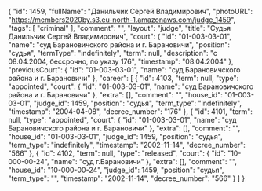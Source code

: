 {
    "id": 1459,
    "fullName": "Данильчик Сергей Владимирович",
    "photoURL": "https://members2020by.s3.eu-north-1.amazonaws.com/judge_1459",
    "tags": [
        "criminal"
    ],
    "comment": "",
    "layout": "judge",
    "title": "Судья Данильчик Сергей Владимирович",
    "court": {
        "id": "01-003-03-01",
        "name": "суд Барановичского района и г. Барановичи",
        "position": "судья",
        "termType": "indefinitely",
        "term": null,
        "description": "c 08.04.2004, бессрочно, по указу 176",
        "timestamp": "08.04.2004"
    },
    "previousCourt": {
        "id": "01-003-03-01",
        "name": "суд Барановичского района и г. Барановичи"
    },
    "career": [
        {
            "id": 4103,
            "term": null,
            "type": "appointed",
            "court": {
                "id": "01-003-03-01",
                "name": "суд Барановичского района и г. Барановичи"
            },
            "extra": [],
            "comment": "",
            "house_id": "01-003-03-01",
            "judge_id": 1459,
            "position": "судья",
            "term_type": "indefinitely",
            "timestamp": "2004-04-08",
            "decree_number": "176"
        },
        {
            "id": 4101,
            "term": null,
            "type": "appointed",
            "court": {
                "id": "01-003-03-01",
                "name": "суд Барановичского района и г. Барановичи"
            },
            "extra": [],
            "comment": "",
            "house_id": "01-003-03-01",
            "judge_id": 1459,
            "position": "судья",
            "term_type": "indefinitely",
            "timestamp": "2002-11-14",
            "decree_number": "566"
        },
        {
            "id": 4102,
            "term": null,
            "type": "released",
            "court": {
                "id": "10-000-00-24",
                "name": "суд г.Барановичи"
            },
            "extra": [],
            "comment": "",
            "house_id": "10-000-00-24",
            "judge_id": 1459,
            "position": "судья",
            "term_type": "",
            "timestamp": "2002-11-14",
            "decree_number": "566"
        }
    ]
}